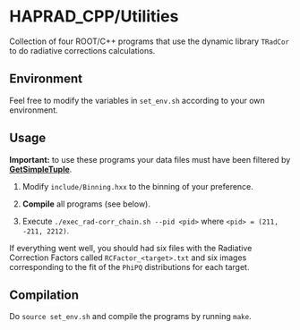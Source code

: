HAPRAD_CPP/Utilities
====================

Collection of four ROOT/C++ programs that use the dynamic library `TRadCor` to do radiative corrections calculations.

## Environment

Feel free to modify the variables in `set_env.sh` according to your own environment.

## Usage

**Important:** to use these programs your data files must have been filtered by [**GetSimpleTuple**](http://github.com/utfsm-eg2-data-analysis/GetSimpleTuple).

1. Modify `include/Binning.hxx` to the binning of your preference.

2. **Compile** all programs (see below).

3. Execute `./exec_rad-corr_chain.sh --pid <pid>` where `<pid> = (211, -211, 2212)`.

If everything went well, you should had six files with the Radiative Correction Factors called `RCFactor_<target>.txt` and six images corresponding to the fit of the `PhiPQ` distributions for each target.

## Compilation

Do `source set_env.sh` and compile the programs by running `make`.
